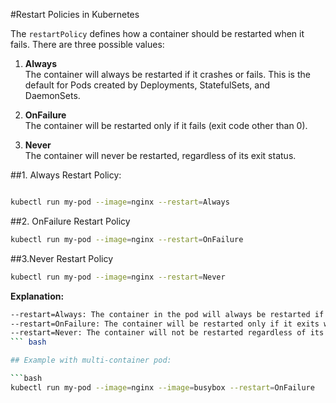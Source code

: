 
#Restart Policies in Kubernetes 

The `restartPolicy` defines how a container should be restarted when it fails. There are three possible values:

1. **Always**  
   The container will always be restarted if it crashes or fails. This is the default for Pods created by Deployments, StatefulSets, and DaemonSets.

2. **OnFailure**  
   The container will be restarted only if it fails (exit code other than 0).

3. **Never**  
   The container will never be restarted, regardless of its exit status.

##1. Always Restart Policy:


``` bash 

kubectl run my-pod --image=nginx --restart=Always

``` 

##2. OnFailure Restart Policy 

``` bash 
kubectl run my-pod --image=nginx --restart=OnFailure
``` 

##3.Never Restart Policy 

```bash 
kubectl run my-pod --image=nginx --restart=Never

``` 
**Explanation:**
```bash
--restart=Always: The container in the pod will always be restarted if it crashes.
--restart=OnFailure: The container will be restarted only if it exits with a non-zero exit code.
--restart=Never: The container will not be restarted regardless of its exit status.
``` bash 

## Example with multi-container pod:

```bash 
kubectl run my-pod --image=nginx --image=busybox --restart=OnFailure

``` 
